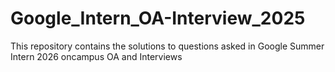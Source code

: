# Google_Intern_OA-Interview_2025
This repository contains the solutions to questions asked in Google Summer Intern 2026 oncampus OA and Interviews
